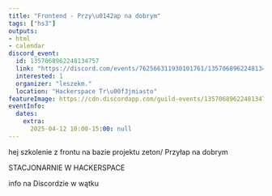 ```yaml
---
title: "Frontend - Przy\u0142ap na dobrym"
tags: ["hs3"]
outputs:
- html
- calendar
discord_event:
  id: 1357068962248134757
  link: "https://discord.com/events/762566311930101761/1357068962248134757"
  interested: 1
  organizer: "leszekm."
  location: "Hackerspace Tr\u00f3jmiasto"
featureImage: https://cdn.discordapp.com/guild-events/1357068962248134757/c05995deac4e8b842c55f8ad5b2623cf.png?size=1024
eventInfo:
  dates:
    extra:
      2025-04-12 10:00-15:00: null
---
```

hej szkolenie z frontu na bazie projektu zeton/ Przyłap na dobrym 

STACJONARNIE W HACKERSPACE 

info na Discordzie w wątku
